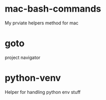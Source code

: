 # mac-bash-commands
My prviate helpers method for mac

# goto
project navigator

# python-venv
Helper for handling python env stuff